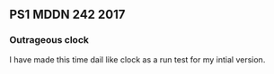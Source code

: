 ## PS1 MDDN 242 2017

### Outrageous clock

I have made this time dail like clock as a run test for my intial version.